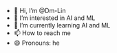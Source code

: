 - 👋 Hi, I’m @Dm-Lin
- 👀 I’m interested in AI and ML
- 🌱 I’m currently learning AI and ML
- 📫 How to reach me
- 😄 Pronouns: he

<!---
Dm-Lin/Dm-Lin is a ✨ special ✨ repository because its `README.md` (this file) appears on your GitHub profile.
You can click the Preview link to take a look at your changes.
--->
